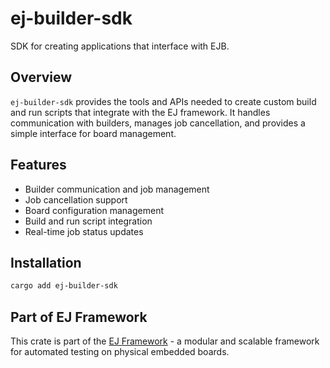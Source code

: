 # ej-builder-sdk

SDK for creating applications that interface with EJB.

## Overview

`ej-builder-sdk` provides the tools and APIs needed to create custom build and run scripts that integrate with the EJ framework. It handles communication with builders, manages job cancellation, and provides a simple interface for board management.

## Features

- Builder communication and job management
- Job cancellation support
- Board configuration management
- Build and run script integration
- Real-time job status updates

## Installation

```bash
cargo add ej-builder-sdk
```

## Part of EJ Framework

This crate is part of the [EJ Framework](https://github.com/embj-org/ej) - a modular and scalable framework for automated testing on physical embedded boards.
